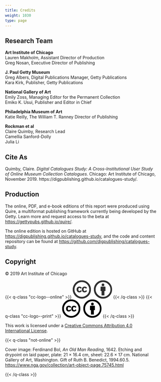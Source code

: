 ```yaml
---
title: Credits
weight: 1030
type: page
---
```


## Research Team 

**Art Institute of Chicago**<br />
Lauren Makholm, Assistant Director of Production<br />
Greg Nosan, Executive Director of Publishing

**J. Paul Getty Museum**<br />
Greg Albers, Digital Publications Manager, Getty Publications<br />
Kara Kirk, Publisher, Getty Publications

**National Gallery of Art**<br />
Emily Zoss, Managing Editor for the Permanent Collection<br />
Emiko K. Usui, Publisher and Editor in Chief

**Philadelphia Museum of Art**<br />
Katie Reilly, The William T. Ranney Director of Publishing

**Rockman et al**<br />
Claire Quimby, Research Lead<br />
Camellia Sanford-Dolly<br />
Julia Li

## Cite As

Quimby, Claire. *Digital Catalogues Study: A Cross-Institutional User Study of Online Museum Collection Catalogues*. Chicago: Art Institute of Chicago, November 2019. <span class="url-string">https:&#47;&#47;digpublishing.github.io/catalogues-study/</span>.

## Production

The online, PDF, and e-book editions of this report were produced using Quire, a multiformat publishing framework currently being developed by the Getty. Learn more and request access to the beta at https://gettypubs.github.io/quire/.

The online edition is hosted on GitHub at https://digpublishing.github.io/catalogues-study, and the code and content repository can be found at https://github.com/digpublishing/catalogues-study.

## Copyright

© 2019 Art Institute of Chicago

{{< q-class "cc-logo--online" >}}
![CC BY icon](/img/cc-by--333333.png)
{{< /q-class >}}
{{< q-class "cc-logo--print" >}}
![CC BY icon](/img/cc-by--black.png)
{{< /q-class >}}

This work is licensed under a [Creative Commons Attribution 4.0 International License](https://creativecommons.org/licenses/by/4.0/).

{{< q-class "not-online" >}}

Cover image: Ferdinand Bol, *An Old Man Reading*, 1642. Etching and drypoint on laid paper, plate: 21 × 16.4 cm, sheet: 22.6 × 17 cm. National Gallery of Art, Washington. Gift of Ruth B. Benedict, 1994.60.5. https://www.nga.gov/collection/art-object-page.75745.html

{{< /q-class >}}